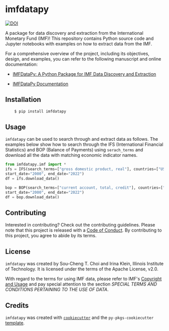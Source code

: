 # imfdatapy
[![DOI](https://zenodo.org/badge/565568140.svg)](https://zenodo.org/badge/latestdoi/565568140)

A package for data discovery and extraction from the International Monetary Fund (IMF)!
This repository contains Python source code and Jupyter notebooks with examples on how to extract data from the IMF.

For a comprehensive overview of the project, including its objectives, design, and examples, you can refer to the following manuscript and online documentation:

- [IMFDataPy: A Python Package for IMF Data Discovery and Extraction](https://github.com/Economic-and-Financial-Data-Discovery/imfdatapy/blob/master/docs/imfdatapy.pdf)

- [IMFDataPy Documentation](https://imfdatapy.readthedocs.io/)


## Installation

```bash
    $ pip install imfdatapy
```

## Usage

`imfdatapy` can be used to search through and extract data as follows. The examples below show how to search through the IFS (International Financial Statistics) and BOP (Balance of Payments) using ```serach_terms``` and download all the data with matching economic indicator names.

```python
from imfdatapy.imf import *
ifs = IFS(search_terms=["gross domestic product, real"], countries=["US"], period='Q',
start_date="2000", end_date="2022")
df = ifs.download_data()

bop = BOP(search_terms=["current account, total, credit"], countries=["US"], period='Q',
start_date="2000", end_date="2022")
df = bop.download_data()
```

## Contributing

Interested in contributing? Check out the contributing guidelines. Please note that this project is released with a [Code of Conduct](conduct.md). By contributing to this project, you agree to abide by its terms.

## License

`imfdatapy` was created by Sou-Cheng T. Choi and Irina Klein, Illinois Institute of Technology. It is licensed under the terms of the Apache License, v2.0.

With regard to the terms for using IMF data, please refer to IMF's [Copyright and Usage](https://www.imf.org/external/terms.htm) and pay special attention to the 
section _SPECIAL TERMS AND CONDITIONS PERTAINING TO THE USE OF DATA_.  


## Credits

`imfdatapy` was created with [`cookiecutter`](https://cookiecutter.readthedocs.io/en/latest/) and the `py-pkgs-cookiecutter` [template](https://github.com/py-pkgs/py-pkgs-cookiecutter).
